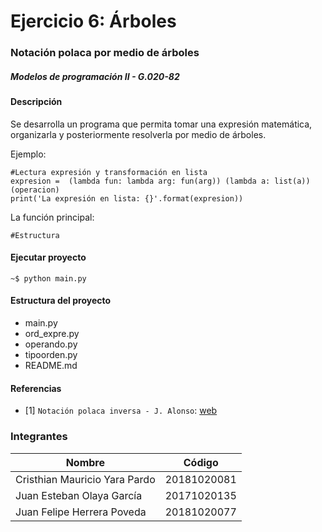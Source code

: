 # Ejercicio 6: Árboles
### Notación polaca por medio de árboles
##### Modelos de programación II - G.020-82


#### Descripción

Se desarrolla un programa que permita tomar una expresión matemática, organizarla y posteriormente resolverla por medio de árboles.


Ejemplo:
```
#Lectura expresión y transformación en lista
expresion =  (lambda fun: lambda arg: fun(arg)) (lambda a: list(a))(operacion)
print('La expresión en lista: {}'.format(expresion))

```

La función principal:

```
#Estructura

```


#### Ejecutar proyecto
```
~$ python main.py
```


#### Estructura del proyecto
+ main.py
+ ord_expre.py
+ operando.py
+ tipoorden.py
+ README.md


#### Referencias
+ [1] `Notación polaca inversa - J. Alonso`: [web](https://www.glc.us.es/~jalonso/exercitium/notacion-polaca-inversa/)

### Integrantes

Nombre | Código
------------- | -------------
Cristhian Mauricio Yara Pardo | 20181020081
Juan Esteban Olaya García | 20171020135
Juan Felipe Herrera Poveda | 20181020077